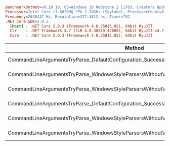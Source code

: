 ``` ini

BenchmarkDotNet=v0.10.10, OS=Windows 10 Redstone 2 [1703, Creators Update] (10.0.15063.726)
Processor=Intel Core i7-6820HQ CPU 2.70GHz (Skylake), ProcessorCount=8
Frequency=2648437 Hz, Resolution=377.5812 ns, Timer=TSC
.NET Core SDK=2.0.3
  [Host] : .NET Core 2.0.3 (Framework 4.6.25815.02), 64bit RyuJIT
  Clr    : .NET Framework 4.7 (CLR 4.0.30319.42000), 64bit RyuJIT-v4.7.2115.0
  Core   : .NET Core 2.0.3 (Framework 4.6.25815.02), 64bit RyuJIT


```
|                                                                                        Method |  Job | Runtime |      Mean |     Error |    StdDev | Scaled |  Gen 0 | Allocated |
|---------------------------------------------------------------------------------------------- |----- |-------- |----------:|----------:|----------:|-------:|-------:|----------:|
|                                  CommandLineArgumentsTryParse_DefaultConfiguration_SuccessFul |  Clr |     Clr | 15.338 us | 0.2063 us | 0.1722 us |   1.00 | 1.1292 |   4.71 KB |
|     CommandLineArgumentsTryParse_WindowsStyleParsersWithoutValidationAndHelpWriter_SuccessFul |  Clr |     Clr |  1.882 us | 0.0107 us | 0.0083 us |   0.12 | 0.2975 |   1.23 KB |
| CommandLineArgumentsTryParse_WindowsStyleParsersWithoutValidationAndWithHelpWriter_SuccessFul |  Clr |     Clr |  1.867 us | 0.0316 us | 0.0296 us |   0.12 | 0.3052 |   1.26 KB |
|                                  CommandLineArgumentsTryParse_DefaultConfiguration_SuccessFul | Core |    Core | 13.144 us | 0.1447 us | 0.1046 us |   1.00 | 1.0681 |   4.42 KB |
|     CommandLineArgumentsTryParse_WindowsStyleParsersWithoutValidationAndHelpWriter_SuccessFul | Core |    Core |  1.887 us | 0.0377 us | 0.0387 us |   0.14 | 0.2995 |   1.23 KB |
| CommandLineArgumentsTryParse_WindowsStyleParsersWithoutValidationAndWithHelpWriter_SuccessFul | Core |    Core |  1.909 us | 0.0104 us | 0.0087 us |   0.15 | 0.3052 |   1.26 KB |
